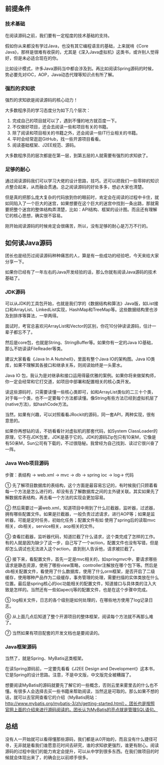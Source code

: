 ## 前提条件

### 技术基础

在阅读源码之前，我们要有一定程度的技术基础的支持。

假如你从来都没有学过Java，也没有其它编程语言的基础，上来就啃《Core Java》，那样是很难有收获的，尤其是《深入Java虚拟机》这类书，或许别人觉得好，但是未必适合现在的你。

比如设计模式，许多Java源码当中都会涉及到。再比如阅读Spring源码的时候，势必要先对IOC，AOP，Java动态代理等知识点有所了解。

### 强烈的求知欲

强烈的求知欲是阅读源码的核心动力！

大多数程序员的学习态度分为如下几个层次：

1. 完成自己的项目就可以了，遇到不懂的地方就百度一下。
2. 不仅做好项目，还会去阅读一些和项目有关的书籍。
3. 除了阅读和项目相关的书籍之外，还会阅读一些IT行业相关的书籍。
4. 平时会经常逛逛GitHub，找一些开源项目看看。
5. 阅读基础框架、J2EE规范、源码。

大多数程序员的层次都是在第一层，到第五层的人就需要有强烈的求知欲了。

### 足够的耐心

通过阅读源码我们可以学习大佬的设计思路，技巧。还可以把我们一些零碎的知识点整合起来，从而融会贯通。总之阅读源码的好处多多，想必大家也清楚。

但是真的把那么庞大复杂的代码放到你的眼前时，肯定会在阅读的过程中卡住，就如同陷入了一个巨大的迷宫，如果想要在这个巨大的迷宫中找到一条出路，那就需要把整个迷宫的整体结构弄清楚，比如：API结构、框架的设计图。而且还有理解它的核心思想，确实很不容易。

刚开始阅读源码的时候肯定会很痛苦，所以，没有足够的耐心是万万不行的。



## 如何读Java源码

团长也是经历过阅读源码种种痛苦的人，算是有一些成功的经验吧，今天来给大家分享一下。

如果你已经有了一年左右的Java开发经验的话，那么你就有阅读Java源码的技术基础了。

### JDK源码

可以从JDK的工具包开始，也就是我们学的《数据结构和算法》Java版，如List接口和ArrayList、LinkedList实现，HashMap和TreeMap等。这些数据结构里也涉及到排序等算法，一举两得。

面试时，考官总喜欢问ArrayList和Vector的区别，你花10分钟读读源码，估计一辈子都忘不了。

然后是core包，也就是String、StringBuffer等。如果你有一定的Java IO基础，那么不妨读读FileReader等类。

建议大家看看《Java In A Nutshell》，里面有整个Java IO的架构图。Java IO类库，如果不理解其各接口和继承关系，则阅读始终是一头雾水。

Java IO 包，我认为是对继承和接口运用得最优雅的案例。如果你将来做架构师，你一定会经常和它打交道，如项目中部署和配置相关的核心类开发。

读这些源码时，只需要读懂一些核心类即可，如和ArrayList类似的二三十个类，对于每一个类，也不一定要每个方法都读懂。像String有些方法已经到虚拟机层了(native方法)，如hashCode方法。

当然，如果有兴趣，可以对照看看JRockit的源码，同一套API，两种实现，很有意思的。

如果你再想钻的话，不妨看看针对虚拟机的那套代码，如System ClassLoader的原理，它不在JDK包里，JDK是基于它的。JDK的源码Zip包只有10来M，它像是有50来M，Sun公司有下载的，不过很隐秘。我曾经为自己找到、读过它很兴奋了一阵。

### Java Web项目源码

步骤：表结构 → web.xml → mvc → db → spring ioc → log→ 代码

① 先了解项目数据库的表结构，这个方面是最容易忘记的，有时候我们只顾着看每一个方法是怎么进行的，却没有去了解数据库之间的主外键关联。其实如果先了解数据库表结构，再去看一个方法的实现会更加容易。

② 然后需要过一遍web.xml，知道项目中用到了什么拦截器，监听器，过滤器，拥有哪些配置文件。如果是拦截器，一般负责过滤请求，进行AOP等；如果是监听器，可能是定时任务，初始化任务；配置文件有如 使用了spring后的读取mvc相关，db相关，service相关，aop相关的文件。

③ 查看拦截器，监听器代码，知道拦截了什么请求，这个类完成了怎样的工作。有的人就是因为缺少了这一步，自己写了一个action，配置文件也没有写错，但是却怎么调试也无法进入这个action，直到别人告诉他，请求被拦截了。

④ 接下来，看配置文件，首先一定是mvc相关的，如springmvc中，要请求哪些请求是静态资源，使用了哪些view策略，controller注解放在哪个包下等。然后是db相关配置文件，看使用了什么数据库，使用了什么orm框架，是否开启了二级缓存，使用哪种产品作为二级缓存，事务管理的处理，需要扫描的实体类放在什么位置。最后是spring核心的ioc功能相关的配置文件，知道接口与具体类的注入大致是怎样的。当然还有一些如apectj等的配置文件，也是在这个步骤中完成。

⑤ log相关文件，日志的各个级别是如何处理的，在哪些地方使用了log记录日志。

⑥ 从上面几点后知道了整个开源项目的整体框架，阅读每个方法就不再那么难了。

⑦ 当然如果有项目配套的开发文档也是要阅读的。

### Java框架源码

当然了，就是Spring、MyBatis这类框架。

在读Spring源码前，一定要先看看《J2EE Design and Development》这本书，它是Spring的设计思路。注意，不是中文版，中文版完全被糟蹋了。

想要阅读MyBatis的源码就要先了解它的一些概念，否则云里来雾里去的什么也不懂。有很多人会选择去买一些书籍来帮助阅读，当然这是可取的。那么如果不想的话，就可以去官网查看它的介绍（MyBatis网站：http://www.mybatis.org/mybatis-3/zh/getting-started.html），团长也是按照官网上面的介绍来进行源码阅读的。团长认为MyBatis的亮点就是管理SQL语句。



## 总结

没有人一开始就可以看得懂那些源码，我们都是从0开始的，而且没有什么捷径可寻，无非就是看我们谁愿意花时间去研究，谁的求知欲更强烈，谁更有耐心。阅读源码的过程中我们的能力肯定会提升，可以从中学到很多东西。在我们做项目的时候就会体现出来了，的确会比以前顺手很多。